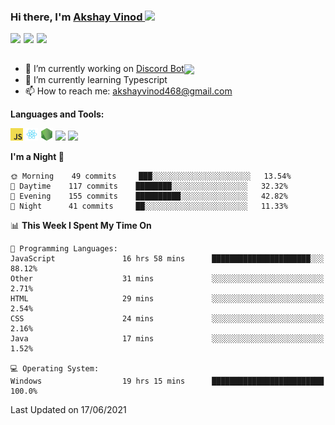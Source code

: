 ### Hi there, I'm [Akshay Vinod ](https://akshayvinod.live)<img src="https://media.giphy.com/media/hvRJCLFzcasrR4ia7z/giphy.gif" width="25px"></a>
<a href="https://www.linkedin.com/in/akshay-vinod/">
  <img align="left"  width="21px" src="https://img.icons8.com/fluent/48/000000/linkedin.png"/>
</a>
<a href="https://twitter.com/_akshay_vinod">
  <img align="left"  width="21px" src="https://img.icons8.com/fluent/48/000000/twitter.png"/>
</a>
<a href="https://discord.gg/bQYHPV93MD">
  <img align="left" width="21px" src="https://img.icons8.com/fluent/48/000000/discord-new-logo.png" />
</a>

<br />
<br />

- 🔭 I’m currently working on [Discord Bot](https://discord.gg/bQYHPV93MD)<img align="center" width="20" src="https://i.ibb.co/Wxsn61G/logo.png" />
- 🌱 I’m currently learning Typescript
- 📫 How to reach me: akshayvinod468@gmail.com


**Languages and Tools:**  

<code><img height="20" src="https://raw.githubusercontent.com/github/explore/80688e429a7d4ef2fca1e82350fe8e3517d3494d/topics/javascript/javascript.png"></code>
<code><img height="20" src="https://raw.githubusercontent.com/github/explore/80688e429a7d4ef2fca1e82350fe8e3517d3494d/topics/react/react.png"></code>
<code><img height="20" src="https://raw.githubusercontent.com/github/explore/80688e429a7d4ef2fca1e82350fe8e3517d3494d/topics/nodejs/nodejs.png"></code>
<code><img height="20" src="https://img.icons8.com/color/48/000000/figma.png"/></code>
<code><img height="20" src="https://img.icons8.com/color/50/000000/python.png"/></code>

<!--START_SECTION:waka-->
**I'm a Night 🦉** 

```text
🌞 Morning    49 commits     ███░░░░░░░░░░░░░░░░░░░░░░   13.54% 
🌆 Daytime    117 commits    ████████░░░░░░░░░░░░░░░░░   32.32% 
🌃 Evening    155 commits    ██████████░░░░░░░░░░░░░░░   42.82% 
🌙 Night      41 commits     ██░░░░░░░░░░░░░░░░░░░░░░░   11.33%

```


📊 **This Week I Spent My Time On** 

```text
💬 Programming Languages: 
JavaScript               16 hrs 58 mins      ██████████████████████░░░   88.12% 
Other                    31 mins             ░░░░░░░░░░░░░░░░░░░░░░░░░   2.71% 
HTML                     29 mins             ░░░░░░░░░░░░░░░░░░░░░░░░░   2.54% 
CSS                      24 mins             ░░░░░░░░░░░░░░░░░░░░░░░░░   2.16% 
Java                     17 mins             ░░░░░░░░░░░░░░░░░░░░░░░░░   1.52%

💻 Operating System: 
Windows                  19 hrs 15 mins      █████████████████████████   100.0%

```


 Last Updated on 17/06/2021
<!--END_SECTION:waka-->
